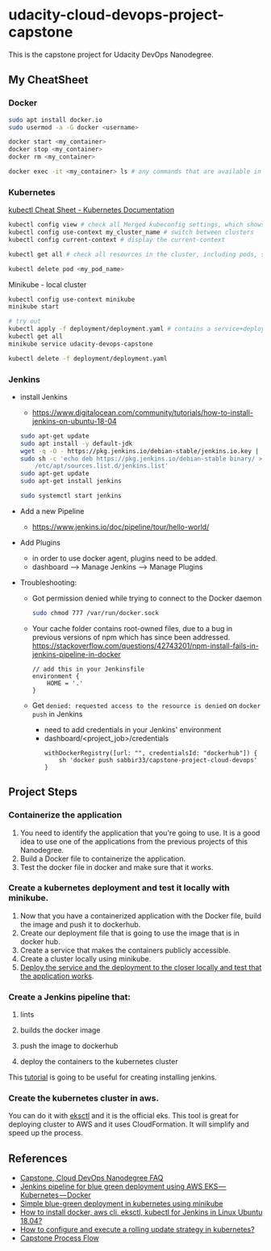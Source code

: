 # udacity-cloud-devops-project-capstone
This is the capstone project for Udacity DevOps Nanodegree.

## My CheatSheet

### Docker

```bash
sudo apt install docker.io
sudo usermod -a -G docker <username>

docker start <my_container>
docker stop <my_container>
docker rm <my_container>

docker exec -it <my_container> ls # any commands that are available in the docker container 
```

### Kubernetes
[kubectl Cheat Sheet - Kubernetes Documentation](https://kubernetes.io/docs/reference/kubectl/cheatsheet/)

```bash
kubectl config view # check all Merged kubeconfig settings, which shows which Kubernetes cluster kubectl communicates with.
kubectl config use-context my_cluster_name # switch between clusters
kubectl config current-context # display the current-context

kubectl get all # check all resources in the cluster, including pods, services, deployments

kubectl delete pod <my_pod_name>
```

Minikube - local cluster
```bash
kubectl config use-context minikube
minikube start

# try out
kubectl apply -f deployment/deployment.yaml # contains a service+deployment
kubectl get all
minikube service udacity-devops-capstone

kubectl delete -f deployment/deployment.yaml

```

### Jenkins

- install Jenkins 
  - https://www.digitalocean.com/community/tutorials/how-to-install-jenkins-on-ubuntu-18-04 
  ```bash
  sudo apt-get update
  sudo apt install -y default-jdk
  wget -q -O - https://pkg.jenkins.io/debian-stable/jenkins.io.key | sudo apt-key add -
  sudo sh -c 'echo deb https://pkg.jenkins.io/debian-stable binary/ > \
      /etc/apt/sources.list.d/jenkins.list'
  sudo apt-get update
  sudo apt-get install jenkins

  sudo systemctl start jenkins
  ```

- Add a new Pipeline
  - https://www.jenkins.io/doc/pipeline/tour/hello-world/

- Add Plugins
  - in order to use docker agent, plugins need to be added.
  - dashboard --> Manage Jenkins --> Manage Plugins

- Troubleshooting:
  - Got permission denied while trying to connect to the Docker daemon
    ```bash
    sudo chmod 777 /var/run/docker.sock
    ```

  - Your cache folder contains root-owned files, due to a bug in previous versions of npm which has since been addressed.
    https://stackoverflow.com/questions/42743201/npm-install-fails-in-jenkins-pipeline-in-docker
    ```
    // add this in your Jenkinsfile
    environment {
        HOME = '.'
    } 
    ```
  
  - Get `denied: requested access to the resource is denied` on `docker push` in Jenkins
    - need to add credentials in your Jenkins' environment
    - dashboard/<project_job>/credentials
      ```
      withDockerRegistry([url: "", credentialsId: "dockerhub"]) {
          sh 'docker push sabbir33/capstone-project-cloud-devops'
      }  
      ```

## Project Steps

### Containerize the application

1. You need to identify the application that you're going to use. It is a good idea to use one of the applications from the previous projects of this Nanodegree.
2. Build a Docker file to containerize the application.
3. Test the docker file in docker and make sure that it works.

### Create a kubernetes deployment and test it locally with minikube.

1. Now that you have a containerized application with the Docker file, build the image and push it to dockerhub.
2. Create our deployment file that is going to use the image that is in docker hub.
3. Create a service that makes the containers publicly accessible.
4. Create a cluster locally using minikube.
5. [Deploy the service and the deployment to the closer locally and test that the application works](https://youtu.be/WeWv2Htb1-g).

### Create a Jenkins pipeline that:

1. lints

2. builds the docker image

3. push the image to dockerhub

4. deploy the containers to the kubernetes cluster

This [tutorial](https://medium.com/@andresaaap/how-to-install-docker-aws-cli-eksctl-kubectl-for-jenkins-in-linux-ubuntu-18-04-3e3c4ceeb71) is going to be useful for creating installing jenkins.

### Create the kubernetes cluster in aws.

You can do it with [eksctl](https://docs.aws.amazon.com/eks/latest/userguide/getting-started-eksctl.html) and it is the official eks. This tool is great for deploying cluster to AWS and it uses CloudFormation. It will simplify and speed up the process.

## References
- [Capstone, Cloud DevOps Nanodegree FAQ](https://medium.com/@andresaaap/capstone-cloud-devops-nanodegree-4493ab439d48)
- [Jenkins pipeline for blue green deployment using AWS EKS — Kubernetes — Docker](https://medium.com/@andresaaap/jenkins-pipeline-for-blue-green-deployment-using-aws-eks-kubernetes-docker-7e5d6a401021?source=your_stories_page---------------------------)
- [Simple blue-green deployment in kubernetes using minikube](https://medium.com/@andresaaap/simple-blue-green-deployment-in-kubernetes-using-minikube-b88907b2e267?source=your_stories_page---------------------------)
- [How to install docker, aws cli, eksctl, kubectl for Jenkins in Linux Ubuntu 18.04?](https://medium.com/@andresaaap/how-to-install-docker-aws-cli-eksctl-kubectl-for-jenkins-in-linux-ubuntu-18-04-3e3c4ceeb71)
- [How to configure and execute a rolling update strategy in kubernetes?](https://medium.com/@andresaaap/how-to-configure-and-execute-a-rolling-update-strategy-in-kubernetes-5e662be968b)
- [Capstone Process Flow](https://knowledge.udacity.com/questions/364415#364440)

